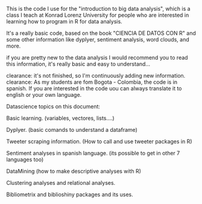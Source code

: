 This is the code I use for the "introduction to big data analysis", which is a class I teach at Konrad Lorenz University for people who are interested in learning how to program in R for data analysis. 

It's a really basic code, based on the book "CIENCIA DE DATOS CON R" and some other information like dyplyer, sentiment analysis, word clouds, and more. 

if you are pretty new to the data analysis I would recommend you to read this information, it's really basic and easy to understand... 

clearance: it's not finished, so I'm continuously adding new information. 
clearance: As my students are fom Bogota - Colombia, the code is in spanish. If you are interested in the code uou can always translate it to english or your own language. 

Datascience topics on this document:

Basic learning. (variables, vectores, lists....)

Dyplyer. (basic comands to understand a dataframe)

Tweeter scraping information. (How to call and use tweeter packages in R)

Sentiment analyses in spanish language. (its possible to get in other 7 languages too)

DataMining (how to make descriptive analyses with R)

Clustering analyses and relational analyses.

Bibliometrix and biblioshiny packages and its uses. 
